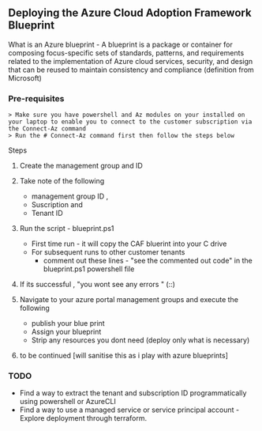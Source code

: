 ## Deploying the Azure Cloud Adoption Framework Blueprint
What is an Azure blueprint - A blueprint is a package or container for composing focus-specific sets of standards, patterns, and requirements related to the implementation of Azure cloud services, security, and design that can be reused to maintain consistency and compliance (definition from Microsoft)


### Pre-requisites 
    > Make sure you have powershell and Az modules on your installed on your laptop to enable you to connect to the customer subscription via the Connect-Az command
    > Run the # Connect-Az command first then follow the steps below

Steps 

1) Create the management group and ID
2) Take note of the following
   - management group ID , 
   - Suscription and 
   - Tenant ID 

3) Run the script - blueprint.ps1
   - First time run - it will copy the CAF bluerint into your C drive
   - For subsequent runs to other customer tenants
        - comment out these lines - "see the commented out code" in the blueprint.ps1 powershell file

4) If its successful , "you wont see any errors " (::)
5) Navigate to your azure portal management groups and execute the following
   - publish your blue print 
   - Assign your blueprint
   - Strip any resources you dont need (deploy only what is necessary) 

6) to be continued [will sanitise this as i play with azure blueprints]

### TODO

- Find a way to extract the tenant and subscription ID programmatically using powershell or AzureCLI
- Find a way to use a managed service or service principal account
-Explore deployment through terraform.
